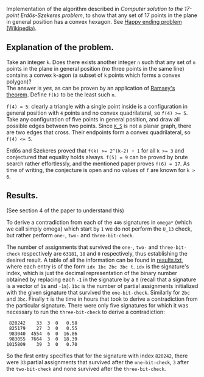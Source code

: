 Implementation of the algorithm described in _Computer solution to the
17-point Erdős-Szekeres problem_, to show that any set of 17 points in
the plane in general position has a convex hexagon. See [Happy ending
problem (Wikipedia)](https://en.wikipedia.org/wiki/Happy_ending_problem).

## Explanation of the problem.

Take an integer `k`. Does there exists another integer `n` such that
any set of `n` points in the plane in general position (no three
points in the same line) contains a convex k-agon (a subset of `k`
points which forms a convex polygon)? <br> The answer is _yes_, as can
be proven by an application of
[Ramsey's theorem](https://en.wikipedia.org/wiki/Ramsey's_theorem). Define
`f(k)` to be the least such `n`.

`f(4) = 5`: clearly a triangle with a single point inside is a
configuration in general position with `4` points and no convex
quadrilateral, so `f(4) >= 5`. Take any configuration of five points
in general position, and draw all possible edges between two
points. Since [`K_5`](https://en.wikipedia.org/wiki/Complete_graph) is
not a planar graph, there are two edges that cross. Their endpoints
form a convex quadrilateral, so `f(4) <= 5`.

Erdős and Szekeres proved that `f(k) >= 2^(k-2) + 1` for all `k >= 3`
and conjectured that equality holds always. `f(5) = 9` can be proved
by brute search rather effortlessly, and the mentioned paper proves
`f(6) = 17`. As time of writing, the conjecture is open and no values
of `f` are known for `k > 6`.

## Results.

(See section 4 of the paper to understand this)

To derive a contradiction from each of the `446` signatures in
`omega*` (which we call simply omega) which start by `1` we do not
perform the `U_13` check, but rather perform `one-`, `two-` and
`three-bit-check`.

The number of assignments that survived the `one-`, `two-` and
`three-bit-check` respectively are `63181`, `18` and `0` respectively,
thus establishing the desired result. A table of all the information
can be found in [results.txt](https://github.com/Average-user/happy-ending/blob/main/results.txt),
where each entry is of the form `idx
1bc 2bc 3bc t`. `idx` is the signature's index, which is just the
decimal representation of the binary number obtained by replacing each
`-1` in the signature by a `0` (recall that a signature is a vector of
`1`s and `-1`s). `1bc` is the number of partial assignments
initialized with the given signature that survived the
`one-bit-check`. Similarly for `2bc` and `3bc`. Finally `t` is the
time in hours that took to derive a contradiction from the particular
signature. There were only five signatures for which it was necessary
to run the `three-bit-check` to derive a contradiction:

``` text
 820242    33  3  0   0.58
 825179    27  3  0   0.55
 983040  4554  6  0  16.86
 983055  7664  3  0  18.39
1015809    39  3  0   0.70
```
So the first entry specifies that for the signature with index
`820242`, there were `33` partial assignments that survived after
the `one-bit-check`, `3` after the `two-bit-check` and none survived
after the `three-bit-check`.
